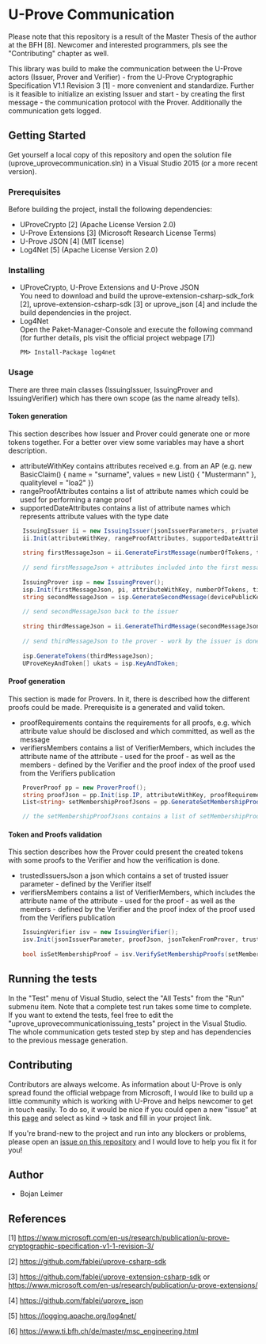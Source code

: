 # U-Prove Communication
Please note that this repository is a result of the Master Thesis of the author at the BFH [8]. Newcomer and interested programmers, pls see the "Contributing" chapter as well.

This library was build to make the communication between the U-Prove actors (Issuer, Prover and Verifier) - from the U-Prove Cryptographic Specification V1.1 Revision 3 [1] - more convenient and standardize. Further is it feasible to initialize an existing Issuer and start - by creating the first message - the communication protocol with the Prover. Additionally the communication gets logged.

## Getting Started
Get yourself a local copy of this repository and open the solution file (uprove_uprovecommunication.sln) in a Visual Studio 2015 (or a more recent version).

### Prerequisites
Before building the project, install the following dependencies:
* 	UProveCrypto [2] (Apache License Version 2.0)
* 	U-Prove Extensions [3] (Microsoft Research License Terms)
* 	U-Prove JSON [4] (MIT license)
* 	Log4Net [5] (Apache License Version 2.0)

### Installing
* 	UProveCrypto, U-Prove Extensions and U-Prove JSON  
	You need to download and build the uprove-extension-csharp-sdk_fork [2], uprove-extension-csharp-sdk [3] or uprove_json [4] and include the build dependencies in the project.
* 	Log4Net  
	Open the Paket-Manager-Console and execute the following command (for further details, pls visit the official project webpage [7])
	```
	PM> Install-Package log4net
	```

### Usage
There are three main classes (IssuingIssuer, IssuingProver and IssuingVerifier) which has there own scope (as the name already tells). 

#### Token generation
This section describes how Issuer and Prover could generate one or more tokens together. For a better over view some variables may have a short description.
* 	attributeWithKey contains attributes received e.g. from an AP (e.g. new BasicClaim() { name = "surname", values = new List<string>() { "Mustermann" }, qualitylevel = "loa2" })
* 	rangeProofAttributes contains a list of attribute names which could be used for performing a range proof
* 	supportedDateAttributes contains a list of attribute names which represents attribute values with the type date 

```cs
	IssuingIssuer ii = new IssuingIssuer(jsonIssuerParameters, privateKeyForThisIssuer);
	ii.Init(attributeWithKey, rangeProofAttributes, supportedDateAttributes);
	
	string firstMessageJson = ii.GenerateFirstMessage(numberOfTokens, ti, devicePublicKey);
	
	// send firstMessageJson + attributes included into the first message to the prover
	
	IssuingProver isp = new IssuingProver();
	isp.Init(firstMessageJson, pi, attributeWithKey, numberOfTokens, ti, jsonIssuerParameters, supportedDateAttributes);
	string secondMessageJson = isp.GenerateSecondMessage(devicePublicKey);
	
	// send secondMessageJson back to the issuer
	
	string thirdMessageJson = ii.GenerateThirdMessage(secondMessageJson);
	
	// send thirdMessageJson to the prover - work by the issuer is done by now
	
	isp.GenerateTokens(thirdMessageJson);
	UProveKeyAndToken[] ukats = isp.KeyAndToken;	
```

#### Proof generation
This section is made for Provers. In it, there is described how the different proofs could be made. Prerequisite is a generated and valid token.

* 	proofRequirements contains the requirements for all proofs, e.g. which attribute value should be disclosed and which committed, as well as the message
* 	verifiersMembers contains a list of VerifierMembers, which includes the attribute name of the attribute - used for the proof - as well as the members - defined by the Verifier and the proof index of the proof used from the Verifiers publication

```cs
	ProverProof pp = new ProverProof();
	string proofJson = pp.Init(isp.IP, attributeWithKey, proofRequirements, ukats[0], supportedDateAttributes, devicePresentationContext);
	List<string> setMembershipProofJsons = pp.GenerateSetMembershipProofs(new int[] { commitmentIndexForSetMembershipProof }, verifiersMembers);

	// the setMembershipProofJsons contains a list of setMembershipProofs
```


#### Token and Proofs validation
This section describes how the Prover could present the created tokens with some proofs to the Verifier and how the verification is done.

* 	trustedIssuersJson a json which contains a set of trusted issuer parameter - defined by the Verifier itself
* 	verifiersMembers contains a list of VerifierMembers, which includes the attribute name of the attribute - used for the proof - as well as the members - defined by the Verifier and the proof index of the proof used from the Verifiers publication

```cs
	IssuingVerifier isv = new IssuingVerifier();
	isv.Init(jsonIssuerParameter, proofJson, jsonTokenFromProver, trustedIssuersJson);
	
	bool isSetMembershipProof = isv.VerifySetMembershipProofs(setMembershipProofJsons, verifiersMembers);
```
	
## Running the tests
In the "Test" menu of Visual Studio, select the "All Tests" from the "Run" submenu item. Note that a complete test run takes some time to complete. If you want to extend the tests, feel free to edit the "uprove_uprovecommunicationissuing_tests" project in the Visual Studio. The whole communication gets tested step by step and has dependencies to the previous message generation.

## Contributing
Contributors are always welcome. As information about U-Prove is only spread found the official webpage from Microsoft, I would like to build up a little community which is working with U-Prove and helps newcomer to get in touch easily. To do so, it would be nice if you could open a new "issue" at this [page](https://github.com/fablei/uprove_samlcommunication/issues) and select as kind -> task and fill in your project link.

If you're brand-new to the project and run into any blockers or problems, please open an [issue on this repository](https://github.com/fablei/uprove_samlcommunication/issues) and I would love to help you fix it for you!


## Author
* 	Bojan Leimer


## References

[1] https://www.microsoft.com/en-us/research/publication/u-prove-cryptographic-specification-v1-1-revision-3/

[2] https://github.com/fablei/uprove-csharp-sdk

[3] https://github.com/fablei/uprove-extension-csharp-sdk or https://www.microsoft.com/en-us/research/publication/u-prove-extensions/

[4] https://github.com/fablei/uprove_json

[5] https://logging.apache.org/log4net/

[6] https://www.ti.bfh.ch/de/master/msc_engineering.html